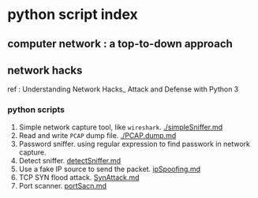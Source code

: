 # python script index

## computer network : a top-to-down approach

## network hacks

ref : Understanding Network Hacks_ Attack and Defense with Python 3

### python scripts 

1. Simple network capture tool, like `wireshark`. [./simpleSniffer.md](./simpleSniffer.md)
2. Read and write `PCAP` dump file. [./PCAP.dump.md](./PCAP.dump.md)
3. Password sniffer. using regular expression to find passwork in network capture.
4. Detect sniffer. [detectSniffer.md](./detectSniffer.md)
5. Use a fake IP source to send the packet. [ipSpoofing.md](./ipSpoofing.md)
6. TCP SYN flood attack. [SynAttack.md](./SynAttack.md)
7. Port scanner. [portSacn.md](./portSacn.md)